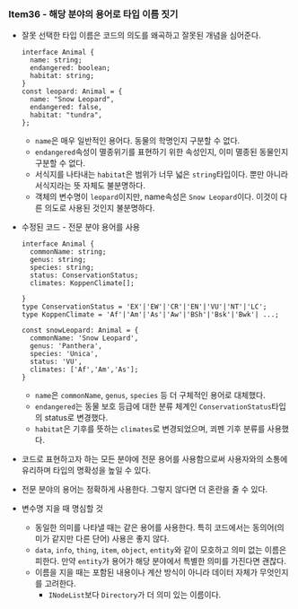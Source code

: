 ### Item36 - 해당 분야의 용어로 타입 이름 짓기

- 잘못 선택한 타입 이름은 코드의 의도를 왜곡하고 잘못된 개념을 심어준다.

  ```tsx
  interface Animal {
    name: string;
    endangered: boolean;
    habitat: string;
  }
  const leopard: Animal = {
    name: "Snow Leopard",
    endangered: false,
    habitat: "tundra",
  };
  ```

  - `name`은 매우 일반적인 용어다. 동물의 학명인지 구분할 수 없다.
  - `endangered`속성이 멸종위기를 표현하기 위한 속성인지, 이미 멸종된 동물인지 구분할 수 없다.
  - 서식지를 나타내는 `habitat`은 범위가 너무 넓은 `string`타입이다. 뿐만 아니라 서식지라는 뜻 자체도 불분명하다.
  - 객체의 변수명이 `leopard`이지만, name속성은 `Snow Leopard`이다. 이것이 다른 의도로 사용된 것인지 불분명하다.

- 수정된 코드 - 전문 분야 용어를 사용

  ```tsx
  interface Animal {
  	commonName: string;
  	genus: string;
  	species: string;
  	status: ConservationStatus;
  	climates: KoppenClimate[];

  }
  type ConservationStatus = 'EX'|'EW'|'CR'|'EN'|'VU'|'NT'|'LC';
  type KoppenClimate = 'Af'|'Am'|'As'|'Aw'|'BSh'|'Bsk'|'Bwk'| ...;

  const snowLeopard: Animal = {
  	commonName: 'Snow Leopard',
  	genus: 'Panthera',
  	species: 'Unica',
  	status: 'VU',
  	climates: ['Af','Am','As'];
  }
  ```

  - `name`은 `commonName`, `genus`, `species` 등 더 구체적인 용어로 대체했다.
  - `endangered`는 동물 보호 등급에 대한 분류 체계인 `ConservationStatus`타입의 status로 변경했다.
  - `habitat`은 기후를 뜻하는 `climates`로 변경되었으며, 쾨펜 기후 분류를 사용했다.

- 코드로 표현하고자 하는 모든 분야에 전문 용어를 사용함으로써 사용자와의 소통에 유리하며 타입의 명확성을 높일 수 있다.
- 전문 분야의 용어는 정확하게 사용한다. 그렇지 않다면 더 혼란을 줄 수 있다.

- 변수명 지을 때 명심할 것
  - 동일한 의미를 나타낼 때는 같은 용어를 사용한다. 특히 코드에서는 동의어(의미가 같지만 다른 단어) 사용은 좋지 않다.
  - `data`, `info`, `thing`, `item`, `object`, `entity`와 같이 모호하고 의미 없는 이름은 피한다. 만약 `entity`가 용어가 해당 분야에서 특별한 의미를 가진다면 괜찮다.
  - 이름을 지을 때는 포함된 내용이나 계산 방식이 아니라 데이터 자체가 무엇인지를 고려한다.
    - `INodeList`보다 `Directory`가 더 의미 있는 이름이다.
